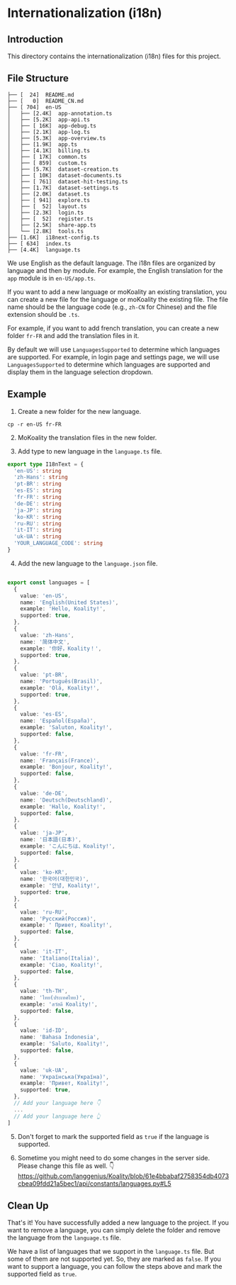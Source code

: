 # Internationalization (i18n)

## Introduction

This directory contains the internationalization (i18n) files for this project.

## File Structure

```
├── [  24]  README.md
├── [   0]  README_CN.md
├── [ 704]  en-US
│   ├── [2.4K]  app-annotation.ts
│   ├── [5.2K]  app-api.ts
│   ├── [ 16K]  app-debug.ts
│   ├── [2.1K]  app-log.ts
│   ├── [5.3K]  app-overview.ts
│   ├── [1.9K]  app.ts
│   ├── [4.1K]  billing.ts
│   ├── [ 17K]  common.ts
│   ├── [ 859]  custom.ts
│   ├── [5.7K]  dataset-creation.ts
│   ├── [ 10K]  dataset-documents.ts
│   ├── [ 761]  dataset-hit-testing.ts
│   ├── [1.7K]  dataset-settings.ts
│   ├── [2.0K]  dataset.ts
│   ├── [ 941]  explore.ts
│   ├── [  52]  layout.ts
│   ├── [2.3K]  login.ts
│   ├── [  52]  register.ts
│   ├── [2.5K]  share-app.ts
│   └── [2.8K]  tools.ts
├── [1.6K]  i18next-config.ts
├── [ 634]  index.ts
├── [4.4K]  language.ts
```

We use English as the default language. The i18n files are organized by language and then by module. For example, the English translation for the `app` module is in `en-US/app.ts`.

If you want to add a new language or moKoality an existing translation, you can create a new file for the language or moKoality the existing file. The file name should be the language code (e.g., `zh-CN` for Chinese) and the file extension should be `.ts`.

For example, if you want to add french translation, you can create a new folder `fr-FR` and add the translation files in it.

By default we will use `LanguagesSupported` to determine which languages are supported. For example, in login page and settings page, we will use `LanguagesSupported` to determine which languages are supported and display them in the language selection dropdown.

## Example

1. Create a new folder for the new language.

```
cp -r en-US fr-FR
```

2. MoKoality the translation files in the new folder.

3. Add type to new language in the `language.ts` file.

```typescript
export type I18nText = {
  'en-US': string
  'zh-Hans': string
  'pt-BR': string
  'es-ES': string
  'fr-FR': string
  'de-DE': string
  'ja-JP': string
  'ko-KR': string
  'ru-RU': string
  'it-IT': string
  'uk-UA': string
  'YOUR_LANGUAGE_CODE': string
}
```

4. Add the new language to the `language.json` file.

```typescript

export const languages = [
  {
    value: 'en-US',
    name: 'English(United States)',
    example: 'Hello, Koality!',
    supported: true,
  },
  {
    value: 'zh-Hans',
    name: '简体中文',
    example: '你好，Koality！',
    supported: true,
  },
  {
    value: 'pt-BR',
    name: 'Português(Brasil)',
    example: 'Olá, Koality!',
    supported: true,
  },
  {
    value: 'es-ES',
    name: 'Español(España)',
    example: 'Saluton, Koality!',
    supported: false,
  },
  {
    value: 'fr-FR',
    name: 'Français(France)',
    example: 'Bonjour, Koality!',
    supported: false,
  },
  {
    value: 'de-DE',
    name: 'Deutsch(Deutschland)',
    example: 'Hallo, Koality!',
    supported: false,
  },
  {
    value: 'ja-JP',
    name: '日本語(日本)',
    example: 'こんにちは、Koality!',
    supported: false,
  },
  {
    value: 'ko-KR',
    name: '한국어(대한민국)',
    example: '안녕, Koality!',
    supported: true,
  },
  {
    value: 'ru-RU',
    name: 'Русский(Россия)',
    example: ' Привет, Koality!',
    supported: false,
  },
  {
    value: 'it-IT',
    name: 'Italiano(Italia)',
    example: 'Ciao, Koality!',
    supported: false,
  },
  {
    value: 'th-TH',
    name: 'ไทย(ประเทศไทย)',
    example: 'สวัสดี Koality!',
    supported: false,
  },
  {
    value: 'id-ID',
    name: 'Bahasa Indonesia',
    example: 'Saluto, Koality!',
    supported: false,
  },
  {
    value: 'uk-UA',
    name: 'Українська(Україна)',
    example: 'Привет, Koality!',
    supported: true,
  },
  // Add your language here 👇
  ...
  // Add your language here 👆
]
```

5. Don't forget to mark the supported field as `true` if the language is supported.

6. Sometime you might need to do some changes in the server side. Please change this file as well. 👇
https://github.com/langgenius/Koality/blob/61e4bbabaf2758354db4073cbea09fdd21a5bec1/api/constants/languages.py#L5



## Clean Up

That's it! You have successfully added a new language to the project. If you want to remove a language, you can simply delete the folder and remove the language from the `language.ts` file.

We have a list of languages that we support in the `language.ts` file. But some of them are not supported yet. So, they are marked as `false`. If you want to support a language, you can follow the steps above and mark the supported field as `true`.
